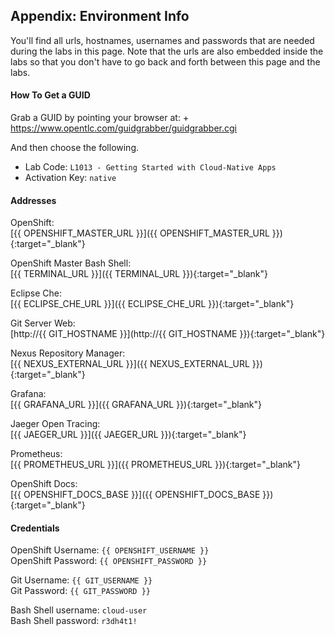 ## Appendix: Environment Info

You'll find all urls, hostnames, usernames and passwords that are needed during the
labs in this page. Note that the urls are also embedded inside the labs so that you 
don't have to go back and forth between this page and the labs.

#### How To Get a GUID
Grab a GUID by pointing your browser at: + 
https://www.opentlc.com/guidgrabber/guidgrabber.cgi 

And then choose the following. 

* Lab Code: `L1013 - Getting Started with Cloud-Native Apps`
* Activation Key: `native`

#### Addresses

OpenShift: <br/>
[{{ OPENSHIFT_MASTER_URL }}]({{ OPENSHIFT_MASTER_URL }}){:target="_blank"} 

OpenShift Master Bash Shell: <br/>
[{{ TERMINAL_URL }}]({{ TERMINAL_URL }}){:target="_blank"}

Eclipse Che: <br/>
[{{ ECLIPSE_CHE_URL }}]({{ ECLIPSE_CHE_URL }}){:target="_blank"} 

Git Server Web: <br/>
[http://{{ GIT_HOSTNAME }}](http://{{ GIT_HOSTNAME }}){:target="_blank"} 

Nexus Repository Manager: <br/>
[{{ NEXUS_EXTERNAL_URL }}]({{ NEXUS_EXTERNAL_URL }}){:target="_blank"} 

Grafana: <br/>
[{{ GRAFANA_URL }}]({{ GRAFANA_URL }}){:target="_blank"} 

Jaeger Open Tracing: <br/>
[{{ JAEGER_URL }}]({{ JAEGER_URL }}){:target="_blank"} 

Prometheus: <br/>
[{{ PROMETHEUS_URL }}]({{ PROMETHEUS_URL }}){:target="_blank"} 

OpenShift Docs: <br/>
[{{ OPENSHIFT_DOCS_BASE }}]({{ OPENSHIFT_DOCS_BASE }}){:target="_blank"} 

#### Credentials

OpenShift Username: `{{ OPENSHIFT_USERNAME }}` <br/>
OpenShift Password: `{{ OPENSHIFT_PASSWORD }}` <br/>

Git Username: `{{ GIT_USERNAME }}` <br/>
Git Password: `{{ GIT_PASSWORD }}` <br/>

Bash Shell username: `cloud-user` <br/>
Bash Shell password: `r3dh4t1!` <br/>
